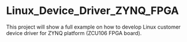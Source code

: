 # Linux_Device_Driver_ZYNQ_FPGA
This project will show a full example on how to develop Linux customer device driver for ZYNQ platform (ZCU106 FPGA board).
